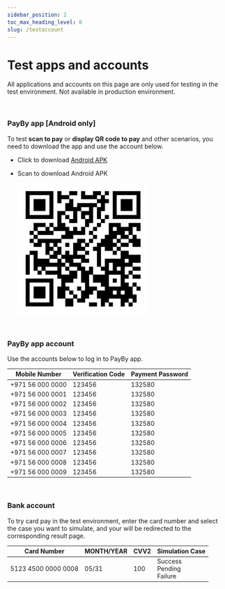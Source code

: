 ```yaml
---
sidebar_position: 2
toc_max_heading_level: 6
slug: /testaccount
---
```




# Test apps and accounts

All applications and accounts on this page are only used for testing in the test environment. Not available in production environment.

<br/>

### PayBy app [Android only]

To test **scan to pay** or **display QR code to pay** and other scenarios, you need to download the app and use the account below.

- Click to download [Android APK](https://appdownload.payby.com/app-software-download/PAYBY/Payby_4.2.1_2024_09_12_09_59_uat.apk)

- Scan to download Android APK

  <img src="./pic/download.png" alt="hostedflow" width="300" />

<br/>

### PayBy app account

Use the accounts below to log in to PayBy app.

| Mobile Number    | Verification Code | Payment Password |
| ---------------- | ----------------- | ---------------- |
| +971 56 000 0000 | 123456            | 132580           |
| +971 56 000 0001 | 123456            | 132580           |
| +971 56 000 0002 | 123456            | 132580           |
| +971 56 000 0003 | 123456            | 132580           |
| +971 56 000 0004 | 123456            | 132580           |
| +971 56 000 0005 | 123456            | 132580           |
| +971 56 000 0006 | 123456            | 132580           |
| +971 56 000 0007 | 123456            | 132580           |
| +971 56 000 0008 | 123456            | 132580           |
| +971 56 000 0009 | 123456            | 132580           |

<br/>

### Bank account

To try card pay in the test environment, enter the card number and select the case you want to simulate, and your will be redirected to the corresponding result page.

<div className='full-width-table-container'>

| Card Number         | MONTH/YEAR | CVV2 | Simulation Case                      |
| ------------------- | ---------- | ---- | ------------------------------------ |
| 5123 4500 0000 0008 | 05/31      | 100  | Success<br/>Pending<br/>Failure<br/> |

</div>





